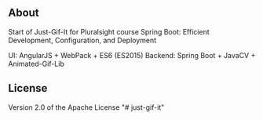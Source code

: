 ## About
Start of Just-Gif-It for Pluralsight course Spring Boot: Efficient Development, Configuration, and Deployment

UI: AngularJS + WebPack + ES6 (ES2015)
Backend: Spring Boot + JavaCV + Animated-Gif-Lib

## License
Version 2.0 of the Apache License
"# just-gif-it" 
